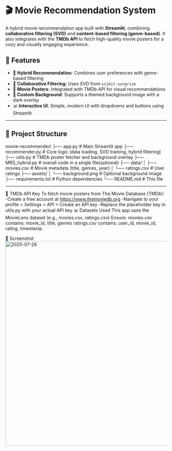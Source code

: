 # 🎬 Movie Recommendation System

A hybrid movie recommendation app built with **Streamlit**, combining **collaborative filtering (SVD)** and **content-based filtering (genre-based)**. It also integrates with the **TMDb API** to fetch high-quality movie posters for a cozy and visually engaging experience.

## 🚀 Features

- 🎯 **Hybrid Recommendation**: Combines user preferences with genre-based filtering
- 🧠 **Collaborative Filtering**: Uses SVD from `scikit-surprise`
- 🎥 **Movie Posters**: Integrated with TMDb API for visual recommendations
- 🎨 **Custom Background**: Supports a themed background image with a dark overlay
- 📊 **Interactive UI**: Simple, modern UI with dropdowns and buttons using Streamlit

---

## 📁 Project Structure

movie-recommender/
├── app.py # Main Streamlit app
├── recommender.py # Core logic (data loading, SVD training, hybrid filtering)
├── utils.py # TMDb poster fetcher and background overlay
├── MRS_hybrid.py # overall code in a single file(optional)
├── data/
│ ├── movies.csv # Movie metadata (title, genres, year)
│ └── ratings.csv # User ratings
├── assets/
│ └── background.png # Optional background image
├── requirements.txt # Python dependencies
└── README.md # This file

---

🔑 TMDb API Key
To fetch movie posters from The Movie Database (TMDb):
  -Create a free account at https://www.themoviedb.org
  -Navigate to your profile > Settings > API > Create an API key
  -Replace the placeholder key in utils.py with your actual API key
📊 Datasets Used
This app uses the MovieLens dataset (e.g., movies.csv, ratings.csv)
Ensure:
  movies.csv contains: movie_id, title, genres
  ratings.csv contains: user_id, movie_id, rating, timestamp

📸 Screenshot
<img width="1297" height="640" alt="2025-07-26" src="https://github.com/user-attachments/assets/a571e89a-feaa-4bfa-b4e5-46b7893ad5ba" />
